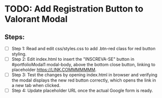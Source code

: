 # TODO: Add Registration Button to Valorant Modal

## Steps:
- [ ] Step 1: Read and edit css/styles.css to add .btn-red class for red button styling.
- [ ] Step 2: Edit index.html to insert the "INSCREVA-SE" button in #portfolioModal1 modal-body, above the bottom close button, linking to placeholder https://LINK.COMMMMMMM.
- [ ] Step 3: Test the changes by opening index.html in browser and verifying the modal displays the new red button correctly, which opens the link in a new tab when clicked.
- [ ] Step 4: Update placeholder URL once the actual Google form is ready.
